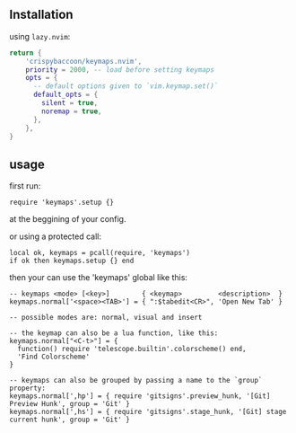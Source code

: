 ## Installation

using `lazy.nvim`:
```lua
return {
    'crispybaccoon/keymaps.nvim',
    priority = 2000, -- load before setting keymaps
    opts = {
      -- default options given to `vim.keymap.set()`
      default_opts = {
        silent = true,
        noremap = true,
      },
    },
}
```

## usage

first run:

```
require 'keymaps'.setup {}
```

at the beggining of your config.

or using a protected call:

```
local ok, keymaps = pcall(require, 'keymaps')
if ok then keymaps.setup {} end
```

then your can use the 'keymaps' global like this:

```
-- keymaps <mode> [<key>]        { <keymap>         <description>  }
keymaps.normal['<space><TAB>'] = { ":$tabedit<CR>", 'Open New Tab' }

-- possible modes are: normal, visual and insert

-- the keymap can also be a lua function, like this:
keymaps.normal["<C-t>"] = {
  function() require 'telescope.builtin'.colorscheme() end,
  'Find Colorscheme'
}

-- keymaps can also be grouped by passing a name to the `group` property:
keymaps.normal[',hp'] = { require 'gitsigns'.preview_hunk, '[Git] Preview Hunk', group = 'Git' }
keymaps.normal[',hs'] = { require 'gitsigns'.stage_hunk, '[Git] stage current hunk', group = 'Git' }
```

